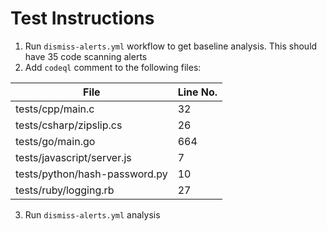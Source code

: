 # Test Instructions 

1. Run `dismiss-alerts.yml` workflow to get baseline analysis. This should have 35 code scanning alerts 
2. Add `codeql` comment to the following files:

| File        | Line No.    |
| ----------- | ----------- |
| tests/cpp/main.c |  32    |
| tests/csharp/zipslip.cs | 26 |
| tests/go/main.go | 664 |
| tests/javascript/server.js| 7 |
| tests/python/hash-password.py | 10 |
| tests/ruby/logging.rb | 27 |

3. Run `dismiss-alerts.yml` analysis
